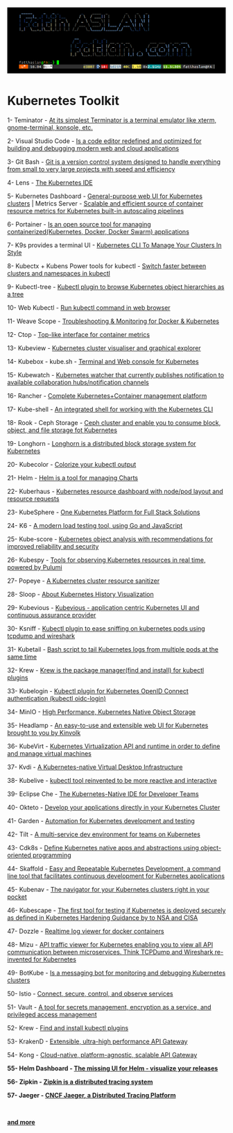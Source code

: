# ![](bh.png)

# Kubernetes Toolkit


1- Teminator - [At its simplest Terminator is a terminal emulator like xterm, gnome-terminal, konsole, etc.](https://terminator-gtk3.readthedocs.io/en/latest/) <br>

2- Visual Studio Code - [Is a code editor redefined and optimized for building and debugging modern web and cloud applications](https://code.visualstudio.com/download) <br>

3- Git Bash - [Git is a version control system designed to handle everything from small to very large projects with speed and efficiency](https://git-scm.com/) <br>

4- Lens - [The Kubernetes IDE](https://github.com/lensapp/lens) <br>

5- Kubernetes Dashboard - [General-purpose web UI for Kubernetes clusters](https://github.com/kubernetes/dashboard) | 
Metrics Server - [Scalable and efficient source of container resource metrics for Kubernetes built-in autoscaling pipelines](https://github.com/kubernetes-sigs/metrics-server) <br>

6- Portainer - [Is an open source tool for managing containerized(Kubernetes, Docker, Docker Swarm) applications](https://github.com/portainer/k8s) <br>

7- K9s provides a terminal UI - [Kubernetes CLI To Manage Your Clusters In Style](https://github.com/derailed/k9s) <br>

8- Kubectx + Kubens Power tools for kubectl - [Switch faster between clusters and namespaces in kubectl](https://github.com/ahmetb/kubectx) <br>

9- Kubectl-tree - [Kubectl plugin to browse Kubernetes object hierarchies as a tree](https://github.com/ahmetb/kubectl-tree) <br>

10- Web Kubectl - [Run kubectl command in web browser](https://github.com/KubeOperator/webkubectl) <br>

11- Weave Scope - [Troubleshooting & Monitoring for Docker & Kubernetes](https://github.com/weaveworks/scope) <br>

12- Ctop - [Top-like interface for container metrics](https://github.com/bcicen/ctop) <br>

13- Kubeview - [Kubernetes cluster visualiser and graphical explorer](https://github.com/benc-uk/kubeview) <br>

14- Kubebox - kube.sh - [Terminal and Web console for Kubernetes](https://github.com/astefanutti/kubebox) <br>

15- Kubewatch - [Kubernetes watcher that currently publishes notification to available collaboration hubs/notification channels](https://github.com/bitnami-labs/kubewatch) <br>

16- Rancher - [Complete Kubernetes+Container management platform](https://github.com/rancher/rancher) <br>

17- Kube-shell - [An integrated shell for working with the Kubernetes CLI](https://github.com/cloudnativelabs/kube-shell) <br>

18- Rook - Ceph Storage - [Ceph cluster and enable you to consume block, object, and file storage fot Kubernetes](https://rook.io/docs/rook/v1.5/ceph-quickstart.html) <br>

19- Longhorn - [Longhorn is a distributed block storage system for Kubernetes](https://github.com/longhorn/longhorn) <br>

20- Kubecolor - [Colorize your kubectl output](https://github.com/dty1er/kubecolor) <br>

21- Helm - [Helm is a tool for managing Charts](https://github.com/helm/helm) <br>

22- Kuberhaus - [Kubernetes resource dashboard with node/pod layout and resource requests](https://github.com/stevelacy/kuberhaus) <br>

23- KubeSphere - [One Kubernetes Platform for Full Stack Solutions](https://kubesphere.io/) <br>

24- K6 - [A modern load testing tool, using Go and JavaScript](https://github.com/k6io/k6) <br>

25- Kube-score - [Kubernetes object analysis with recommendations for improved reliability and security](https://github.com/zegl/kube-score) <br>

26- Kubespy - [Tools for observing Kubernetes resources in real time, powered by Pulumi](https://github.com/pulumi/kubespy) <br>

27- Popeye - [A Kubernetes cluster resource sanitizer](https://github.com/derailed/popeye) <br>

28- Sloop - [About Kubernetes History Visualization](https://github.com/salesforce/sloop) <br>

29- Kubevious - [Kubevious - application centric Kubernetes UI and continuous assurance provider](https://github.com/kubevious/kubevious) <br>

30- Ksniff - [Kubectl plugin to ease sniffing on kubernetes pods using tcpdump and wireshark](https://github.com/eldadru/ksniff) <br>

31- Kubetail - [Bash script to tail Kubernetes logs from multiple pods at the same time ](https://github.com/johanhaleby/kubetail) <br>

32- Krew - [Krew is the package manager(find and install) for kubectl plugins](https://github.com/kubernetes-sigs/krew) <br>

33- Kubelogin - [Kubectl plugin for Kubernetes OpenID Connect authentication (kubectl oidc-login)](https://github.com/int128/kubelogin) <br>

34- MinIO - [High Performance, Kubernetes Native Object Storage](https://github.com/minio/minio) <br>

35- Headlamp - [An easy-to-use and extensible web UI for Kubernetes brought to you by Kinvolk](https://github.com/kinvolk/headlamp) <br>

36- KubeVirt - [Kubernetes Virtualization API and runtime in order to define and manage virtual machines](https://github.com/kubevirt/kubevirt) <br>

37- Kvdi - [A Kubernetes-native Virtual Desktop Infrastructure](https://github.com/kvdi/kvdi) <br>

38- Kubelive - [kubectl tool reinvented to be more reactive and interactive](https://github.com/ameerthehacker/kubelive) <br>

39- Eclipse Che - [The Kubernetes-Native IDE for Developer Teams](https://github.com/eclipse/che) <br>

40- Okteto - [Develop your applications directly in your Kubernetes Cluster](https://github.com/okteto/okteto) <br>

41- Garden - [Automation for Kubernetes development and testing](https://github.com/garden-io/garden) <br>

42- Tilt - [A multi-service dev environment for teams on Kubernetes](https://github.com/tilt-dev/tilt) <br>

43- Cdk8s - [Define Kubernetes native apps and abstractions using object-oriented programming](https://github.com/cdk8s-team/cdk8s) <br>

44- Skaffold - [Easy and Repeatable Kubernetes Development, a command line tool that facilitates continuous development for Kubernetes applications](https://github.com/GoogleContainerTools/skaffold) <br>

45- Kubenav - [The navigator for your Kubernetes clusters right in your pocket](https://github.com/kubenav/kubenav) <br>

46- Kubescape - [The first tool for testing if Kubernetes is deployed securely as defined in Kubernetes Hardening Guidance by to NSA and CISA](https://github.com/armosec/kubescape) <br>

47- Dozzle - [Realtime log viewer for docker containers](https://github.com/amir20/dozzle) <br>

48- Mizu - [API traffic viewer for Kubernetes enabling you to view all API communication between microservices. Think TCPDump and Wireshark re-invented for Kubernetes ](https://github.com/up9inc/mizu) <br>

49- BotKube - [Is a messaging bot for monitoring and debugging Kubernetes clusters](https://github.com/infracloudio/botkube) <br>

50- Istio - [Connect, secure, control, and observe services](https://github.com/istio/istio) <br>

51- Vault - [A tool for secrets management, encryption as a service, and privileged access management](https://github.com/hashicorp/vault) <br>

52- Krew - [Find and install kubectl plugins](https://github.com/kubernetes-sigs/krew) <br>

53- KrakenD - [Extensible, ultra-high performance API Gateway](https://github.com/devopsfaith/krakend-ce) <br>

54- Kong - [Cloud-native, platform-agnostic, scalable API Gateway](https://github.com/kong/kong) <b>

55- Helm Dashboard - [The missing UI for Helm - visualize your releases](https://github.com/komodorio/helm-dashboard) <br>

56- Zipkin - [Zipkin is a distributed tracing system](https://github.com/openzipkin/zipkin) <br>

57- Jaeger - [CNCF Jaeger, a Distributed Tracing Platform](https://github.com/jaegertracing/jaeger) <br>

<br>

[and more](https://collabnix.github.io/kubetools/)
